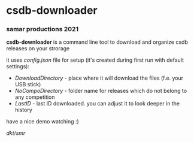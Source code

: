 # csdb-downloader
### samar productions 2021

**csdb-downloader** is a command line tool to download and organize csdb releases on your strorage

it uses *config.json* file for setup (it's created during first run with default settings):
- *DownloadDirectory* - place where it will download the files (f.e. your USB stick)
- *NoCompoDirectory* - folder name for releases which do not belong to any competition
- *LastID* - last ID downloaded. you can adjust it to look deeper in the history

have a nice demo watching :)

*dkt/smr*